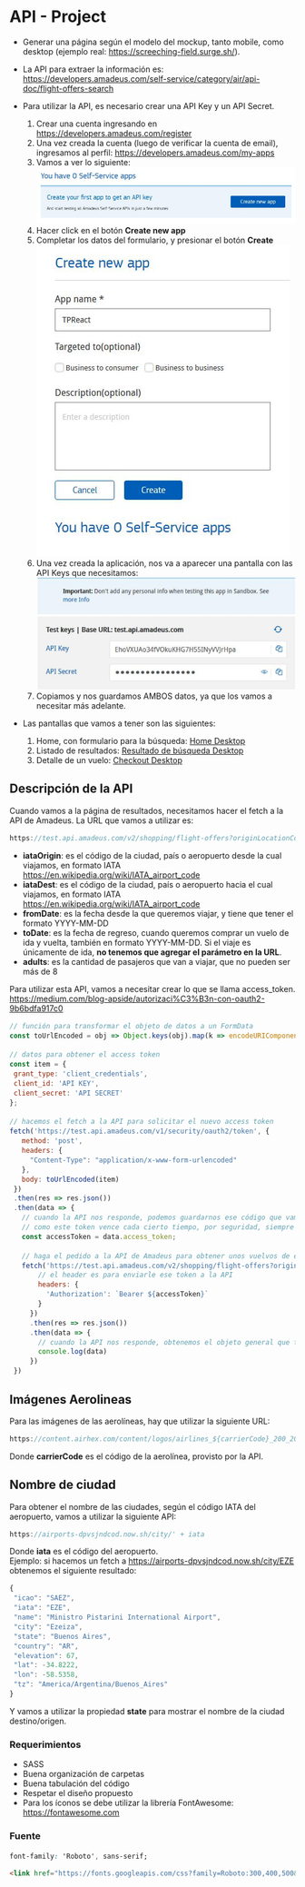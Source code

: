 # API - Project

* Generar una página según el modelo del mockup, tanto mobile, como desktop (ejemplo real: https://screeching-field.surge.sh/).
* La API para extraer la información es:  
https://developers.amadeus.com/self-service/category/air/api-doc/flight-offers-search
* Para utilizar la API, es necesario crear una API Key y un API Secret.  
  1. Crear una cuenta ingresando en https://developers.amadeus.com/register
  2. Una vez creada la cuenta (luego de verificar la cuenta de email), ingresamos al perfil: https://developers.amadeus.com/my-apps
  3. Vamos a ver lo siguiente:
![Screen 1](./screenshots/01.jpg)
  4. Hacer click en el botón **Create new app**
  5. Completar los datos del formulario, y presionar el botón **Create**
![Screen 2](./screenshots/02.jpg)
  6. Una vez creada la aplicación, nos va a aparecer una pantalla con las API Keys que necesitamos:
![Screen 3](./screenshots/03.jpg)
  7. Copiamos y nos guardamos AMBOS datos, ya que los vamos a necesitar más adelante.

* Las pantallas que vamos a tener son las siguientes:
  1. Home, con formulario para la búsqueda: [Home Desktop](./vistas/desktop_1_home.png)
  2. Listado de resultados: [Resultado de búsqueda Desktop](./vistas/result.png)
  3. Detalle de un vuelo: [Checkout Desktop](./vistas/checkout.png)

## Descripción de la API
Cuando vamos a la página de resultados, necesitamos hacer el fetch a la API de Amadeus. La URL que vamos a utilizar es:  
```js
https://test.api.amadeus.com/v2/shopping/flight-offers?originLocationCode=${iataOrigin}&destinationLocationCode=${iataDest}&departureDate=${fromDate}&returnDate=${toData}&adults=${adults}&max=50
```
* **iataOrigin**: es el código de la ciudad, país o aeropuerto desde la cual viajamos, en formato IATA https://en.wikipedia.org/wiki/IATA_airport_code
* **iataDest**: es el código de la ciudad, país o aeropuerto hacia el cual viajamos, en formato IATA https://en.wikipedia.org/wiki/IATA_airport_code
* **fromDate**: es la fecha desde la que queremos viajar, y tiene que tener el formato YYYY-MM-DD
* **toDate**: es la fecha de regreso, cuando queremos comprar un vuelo de ida y vuelta, también en formato YYYY-MM-DD. Si el viaje es únicamente de ida, **no tenemos que agregar el parámetro en la URL**.
* **adults**: es la cantidad de pasajeros que van a viajar, que no pueden ser más de 8

Para utilizar esta API, vamos a necesitar crear lo que se llama access_token.  
https://medium.com/blog-apside/autorizaci%C3%B3n-con-oauth2-9b6bdfa917c0


```js
// función para transformar el objeto de datos a un FormData
const toUrlEncoded = obj => Object.keys(obj).map(k => encodeURIComponent(k) + '=' + encodeURIComponent(obj[k])).join('&');

// datos para obtener el access token
const item = {
 grant_type: 'client_credentials',
 client_id: 'API KEY',
 client_secret: 'API SECRET'
};

// hacemos el fetch a la API para solicitar el nuevo access token
fetch('https://test.api.amadeus.com/v1/security/oauth2/token', {
   method: 'post',
   headers: {
     "Content-Type": "application/x-www-form-urlencoded"
   },
   body: toUrlEncoded(item)
 })
 .then(res => res.json())
 .then(data => {
   // cuando la API nos responde, podemos guardarnos ese código que vamos a utilizarlo para hacer el fetch a la API de Amadeus
   // como este token vence cada cierto tiempo, por seguridad, siempre vamos a tener que obtener uno nuevo antes de llamar a la API
   const accessToken = data.access_token;

   // haga el pedido a la API de Amadeus para obtener unos vuelvos de ejemplo
   fetch('https://test.api.amadeus.com/v2/shopping/flight-offers?originLocationCode=SYD&destinationLocationCode=BKK&departureDate=2020-01-01&returnDate=2020-01-05&adults=2', {
       // el header es para enviarle ese token a la API
       headers: {
         'Authorization': `Bearer ${accessToken}`
       }
     })
     .then(res => res.json())
     .then(data => {
       // cuando la API nos responde, obtenemos el objeto general que tiene todos los datos
       console.log(data)
     })
 })
```
## Imágenes Aerolineas
Para las imágenes de las aerolíneas, hay que utilizar la siguiente URL: 
```js
https://content.airhex.com/content/logos/airlines_${carrierCode}_200_200_s.png
```
Donde **carrierCode** es el código de la aerolínea, provisto por la API.

## Nombre de ciudad
Para obtener el nombre de las ciudades, según el código IATA del aeropuerto, vamos a utilizar la siguiente API: 
```js
https://airports-dpvsjndcod.now.sh/city/' + iata
```
Donde **iata** es el código del aeropuerto.  
Ejemplo:  si hacemos un fetch a https://airports-dpvsjndcod.now.sh/city/EZE obtenemos el siguiente resultado:
```js
{
 "icao": "SAEZ",
 "iata": "EZE",
 "name": "Ministro Pistarini International Airport",
 "city": "Ezeiza",
 "state": "Buenos Aires",
 "country": "AR",
 "elevation": 67,
 "lat": -34.8222,
 "lon": -58.5358,
 "tz": "America/Argentina/Buenos_Aires"
}
```
Y vamos a utilizar la propiedad **state** para mostrar el nombre de la ciudad destino/origen.

### Requerimientos
* SASS
* Buena organización de carpetas
* Buena tabulación del código
* Respetar el diseño propuesto
* Para los íconos se debe utilizar la librería FontAwesome: https://fontawesome.com


### **Fuente**
```css
font-family: 'Roboto', sans-serif;
```
```html
<link href="https://fonts.googleapis.com/css?family=Roboto:300,400,500&amp;subset=cyrillic" rel="stylesheet">
```
